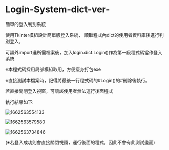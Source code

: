 # Login-System-dict-ver-
簡單的登入判別系統


使用Tkinter模組設計簡單版登入系統，
讀取程式內dict的使用者資料庫後進行判別登入。

可額外import進所需檔案後，加入login.dict.Login()作為第一段程式碼當作登入系統

※本程式碼採用局部模組取用，方便瘦身打包exe

※直接測試本檔案時，記得將最後一行程式碼的#Login()的#刪除後執行。

若直接關閉登入視窗，可讓該使用者無法運行後面程式



執行結果如下:


![1662563554133](https://user-images.githubusercontent.com/103618758/188917783-b02f7b47-8896-4651-b04c-447d114942f3.jpg)

![1662563579580](https://user-images.githubusercontent.com/103618758/188917806-231d5ed7-9502-4fc8-8dbe-fc97f4b69ec2.jpg)

![1662563734846](https://user-images.githubusercontent.com/103618758/188917827-c72ee38c-6899-4b62-b6ab-477956ad2792.jpg)

(※若登入成功則會直接關閉視窗，運行後面的程式，因此不會有此測試畫面)
